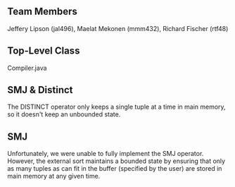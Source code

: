 ## Team Members
Jeffery Lipson (jal496), Maelat Mekonen (mmm432), Richard Fischer (rtf48)

## Top-Level Class
Compiler.java

## SMJ & Distinct
The DISTINCT operator only keeps a single tuple at a time in main memory, so it doesn't keep an unbounded state.

## SMJ
Unfortunately, we were unable to fully implement the SMJ operator. However, the external sort maintains a 
bounded state by ensuring that only as many tuples as can fit in the buffer (specified by the user) are stored in 
main memory at any given time.